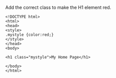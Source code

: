 Add the correct class to make the H1 element red.

    <!DOCTYPE html>
    <html>
    <head>
    <style>
    .mystyle {color:red;}
    </style>
    </head>
    <body>
    
    <h1 class="mystyle">My Home Page</h1>
    
    </body>
    </html>
